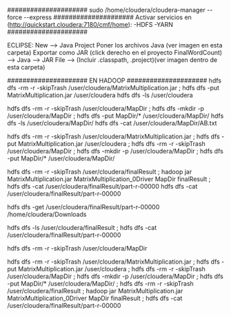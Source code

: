 #####################
sudo /home/cloudera/cloudera-manager --force --express
#####################
Activar servicios en (http://quickstart.cloudera:7180/cmf/home):
-HDFS
-YARN
#####################


ECLIPSE:
New --> Java Project
Poner los archivos Java (ver imagen en esta carpeta)
Exportar como JAR (click derecho en el proyecto FinalWordCount) --> Java --> JAR File --> (Incluir .classpath, .project)(ver imagen dentro de esta carpeta)


#####################
EN HADOOP
#####################
hdfs dfs -rm -r -skipTrash /user/cloudera/MatrixMultiplication.jar ; hdfs dfs -put MatrixMultiplication.jar /user/cloudera
hdfs dfs -ls /user/cloudera

hdfs dfs -rm -r -skipTrash /user/cloudera/MapDir ; hdfs dfs -mkdir -p /user/cloudera/MapDir ; hdfs dfs -put MapDir/* /user/cloudera/MapDir/
hdfs dfs -ls /user/cloudera/MapDir/
hdfs dfs -cat /user/cloudera/MapDir/AB.txt

hdfs dfs -rm -r -skipTrash /user/cloudera/MatrixMultiplication.jar ; hdfs dfs -put MatrixMultiplication.jar /user/cloudera ; hdfs dfs -rm -r -skipTrash /user/cloudera/MapDir ; hdfs dfs -mkdir -p /user/cloudera/MapDir ; hdfs dfs -put MapDir/* /user/cloudera/MapDir/

hdfs dfs -rm -r -skipTrash /user/cloudera/finalResult ; hadoop jar MatrixMultiplication.jar MatrixMultiplication_0Driver MapDir finalResult ; hdfs dfs -cat /user/cloudera/finalResult/part-r-00000
hdfs dfs -cat /user/cloudera/finalResult/part-r-00000

hdfs dfs -get /user/cloudera/finalResult/part-r-00000 /home/cloudera/Downloads

hdfs dfs -ls /user/cloudera/finalResult ; hdfs dfs -cat /user/cloudera/finalResult/part-r-00000

hdfs dfs -rm -r -skipTrash /user/cloudera/MapDir

hdfs dfs -rm -r -skipTrash /user/cloudera/MatrixMultiplication.jar ; hdfs dfs -put MatrixMultiplication.jar /user/cloudera ; hdfs dfs -rm -r -skipTrash /user/cloudera/MapDir ; hdfs dfs -mkdir -p /user/cloudera/MapDir ; hdfs dfs -put MapDir/* /user/cloudera/MapDir/ ; hdfs dfs -rm -r -skipTrash /user/cloudera/finalResult ; hadoop jar MatrixMultiplication.jar MatrixMultiplication_0Driver MapDir finalResult ; hdfs dfs -cat /user/cloudera/finalResult/part-r-00000
